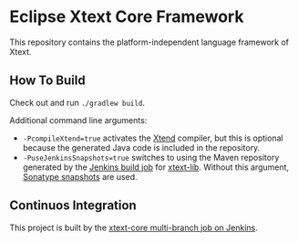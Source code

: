 # Eclipse Xtext Core Framework

This repository contains the platform-independent language framework of Xtext.

## How To Build

Check out and run `./gradlew build`.

Additional command line arguments:
 - `-PcompileXtend=true` activates the [Xtend](http://xtend-lang.org) compiler, but this is optional because the generated Java code is included in the repository.
 - `-PuseJenkinsSnapshots=true` switches to using the Maven repository generated by the [Jenkins build job](http://services.typefox.io/open-source/jenkins/job/xtext-lib/) for [xtext-lib](https://github.com/eclipse/xtext-lib). Without this argument, [Sonatype snapshots](https://oss.sonatype.org/content/repositories/snapshots) are used.

## Continuos Integration

This project is built by the [xtext-core multi-branch job on Jenkins](http://services.typefox.io/open-source/jenkins/job/xtext-core/).
